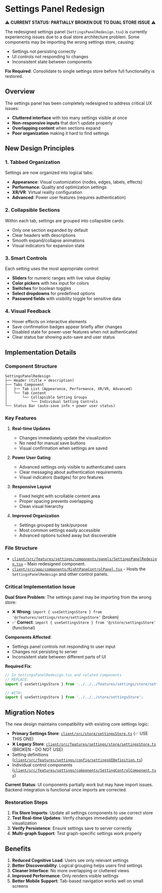 # Settings Panel Redesign

⚠️ **CURRENT STATUS: PARTIALLY BROKEN DUE TO DUAL STORE ISSUE** ⚠️

The redesigned settings panel (`SettingsPanelRedesign.tsx`) is currently experiencing issues due to a dual store architecture problem. Some components may be importing the wrong settings store, causing:
- Settings not persisting correctly
- UI controls not responding to changes
- Inconsistent state between components

**Fix Required**: Consolidate to single settings store before full functionality is restored.

## Overview

The settings panel has been completely redesigned to address critical UX issues:
- **Cluttered interface** with too many settings visible at once
- **Non-responsive inputs** that don't update properly
- **Overlapping content** when sections expand
- **Poor organization** making it hard to find settings

## New Design Principles

### 1. **Tabbed Organization**
Settings are now organized into logical tabs:
- **Appearance**: Visual customization (nodes, edges, labels, effects)
- **Performance**: Quality and optimization settings
- **XR/VR**: Virtual reality configuration
- **Advanced**: Power user features (requires authentication)

### 2. **Collapsible Sections**
Within each tab, settings are grouped into collapsible cards:
- Only one section expanded by default
- Clear headers with descriptions
- Smooth expand/collapse animations
- Visual indicators for expansion state

### 3. **Smart Controls**
Each setting uses the most appropriate control:
- **Sliders** for numeric ranges with live value display
- **Color pickers** with hex input for colors
- **Switches** for boolean toggles
- **Select dropdowns** for predefined options
- **Password fields** with visibility toggle for sensitive data

### 4. **Visual Feedback**
- Hover effects on interactive elements
- Save confirmation badges appear briefly after changes
- Disabled state for power-user features when not authenticated
- Clear status bar showing auto-save and user status

## Implementation Details

### Component Structure
```
SettingsPanelRedesign
├── Header (title + description)
├── Tabs Component
│   ├── Tab List (Appearance, Performance, XR/VR, Advanced)
│   └── Tab Content
│       └── Collapsible Setting Groups
│           └── Individual Setting Controls
└── Status Bar (auto-save info + power user status)
```

### Key Features

1. **Real-time Updates**
   - Changes immediately update the visualization
   - No need for manual save buttons
   - Visual confirmation when settings are saved

2. **Power User Gating**
   - Advanced settings only visible to authenticated users
   - Clear messaging about authentication requirements
   - Visual indicators (badges) for pro features

3. **Responsive Layout**
   - Fixed height with scrollable content area
   - Proper spacing prevents overlapping
   - Clean visual hierarchy

4. **Improved Organization**
   - Settings grouped by task/purpose
   - Most common settings easily accessible
   - Advanced options tucked away but discoverable

### File Structure
- [`client/src/features/settings/components/panels/SettingsPanelRedesign.tsx`](../../client/src/features/settings/components/panels/SettingsPanelRedesign.tsx) - Main redesigned component.
- [`client/src/app/components/RightPaneControlPanel.tsx`](../../client/src/app/components/RightPaneControlPanel.tsx) - Hosts the `SettingsPanelRedesign` and other control panels.

### Critical Implementation Issue

**Dual Store Problem**: The settings panel may be importing from the wrong store:
- ❌ **Wrong**: `import { useSettingsStore } from '@/features/settings/store/settingsStore'` (broken)
- ✅ **Correct**: `import { useSettingsStore } from '@/store/settingsStore'` (functional)

**Components Affected**:
- Settings panel controls not responding to user input
- Changes not persisting to server
- Inconsistent state between different parts of UI

**Required Fix**:
```typescript
// In SettingsPanelRedesign.tsx and related components
// REPLACE:
import { useSettingsStore } from '../../../features/settings/store/settingsStore';

// WITH:
import { useSettingsStore } from '../../../store/settingsStore';
```

## Migration Notes

The new design maintains compatibility with existing core settings logic:
- **Primary Settings Store**: [`client/src/store/settingsStore.ts`](../../client/src/store/settingsStore.ts) (✅ USE THIS ONE)
- ❌ **Legacy Store**: [`client/src/features/settings/store/settingsStore.ts`](../../client/src/features/settings/store/settingsStore.ts) (BROKEN - DO NOT USE)
- Setting definitions ([`client/src/features/settings/config/settingsUIDefinition.ts`](../../client/src/features/settings/config/settingsUIDefinition.ts))
- Individual control components ([`client/src/features/settings/components/SettingControlComponent.tsx`](../../client/src/features/settings/components/SettingControlComponent.tsx))

**Current Status**: UI components partially work but may have import issues. Backend integration is functional once imports are corrected.

### Restoration Steps

1. **Fix Store Imports**: Update all settings components to use correct store
2. **Test Real-time Updates**: Verify changes immediately update visualization
3. **Verify Persistence**: Ensure settings save to server correctly
4. **Multi-graph Support**: Test graph-specific settings work properly

## Benefits

1. **Reduced Cognitive Load**: Users see only relevant settings
2. **Better Discoverability**: Logical grouping helps users find settings
3. **Cleaner Interface**: No more overlapping or cluttered views
4. **Improved Performance**: Only renders visible settings
5. **Better Mobile Support**: Tab-based navigation works well on small screens